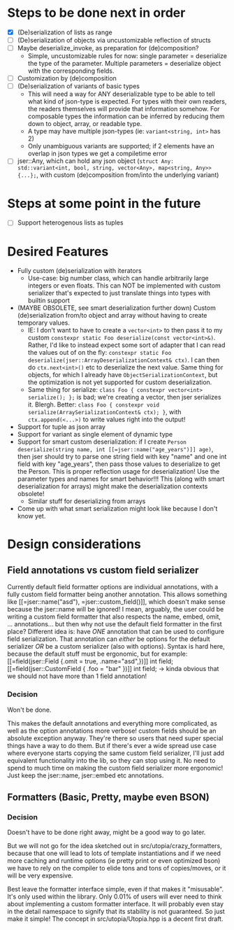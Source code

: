 # Steps to be done next in order

- [x] (De)serialization of lists as range
- [ ] (De)serialization of objects via uncustomizable reflection of structs
- [ ] Maybe deserialize_invoke, as preparation for (de)composition?
    - Simple, uncustomizable rules for now: single parameter = deserialize the type of the parameter. Multiple parameters = deserialize object with the corresponding fields.
- [ ] Customization by (de)composition
- [ ] (De)serialization of variants of basic types
    - This will need a way for ANY deserializable type to be able to tell what kind of json-type is expected. For types with their own readers, the readers themselves will provide that information somehow. For composable types the information can be inferred by reducing them down to object, array, or readable type.
    - A type may have multiple json-types (ie: `variant<string, int>` has 2)
    - Only unambiguous variants are supported; if 2 elements have an overlap in json types we get a compiletime error
- [ ] jser::Any, which can hold any json object (`struct Any: std::variant<int, bool, string, vector<Any>, map<string, Any>> {...};`, with custom (de)composition from/into the underlying variant)

# Steps at some point in the future

- [ ] Support heterogenous lists as tuples

# Desired Features

- Fully custom (de)serialization with iterators
    - Use-case: big number class, which can handle arbitrarily large integers or even floats. This can NOT be implemented with custom serializer that's expected to just translate things into types with builtin support
- (MAYBE OBSOLETE, see smart deserialization further down) Custom (de)serialization from/to object and array without having to create temporary values.
    - IE: I don't want to have to create a `vector<int>` to then pass it to my custom `constexpr static Foo deserialize(const vector<int>&)`. Rather, I'd like to instead expect some sort of adapter that I can read the values out of on the fly: `constexpr static Foo deserialize(jser::ArrayDeserializationContext& ctx)`. I can then do `ctx.next<int>()` etc to deserialize the next value. Same thing for objects, for which I already have `ObjectSerializationContext`, but the optimization is not yet supported for custom deserialization.
    - Same thing for serialize: `class Foo { constexpr vector<int> serialize(); };` is bad; we're creating a vector, then jser serializes it. Blergh. Better: `class Foo { constexpr void serialize(ArraySerializationContext& ctx); }`, with `ctx.append(<...>)` to write values right into the output!
- Support for tuple as json array
- Support for variant as single element of dynamic type
- Support for smart custom deserialization: if I create `Person deserialize(string name, int [[=jser::name("age_years")]] age)`, then jser should try to parse one string field with key "name" and one int field with key "age_years", then pass those values to deserialize to get the Person. This is proper reflection usage for deserialization! Use the parameter types and names for smart behavior!!! This (along with smart deserialization for arrays) might make the deserialization contexts obsolete!
    - Similar stuff for deserializing from arrays
- Come up with what smart serialization might look like because I don't know yet.

# Design considerations

## Field annotations vs custom field serializer

Currently default field formatter options are individual annotations, with a fully custom field formatter being another annotation.
This allows something like [[=jser::name("asd"), =jser::custom_field(<formatter>)]], which doesn't make sense because the jser::name will be ignored!
I mean, arguably, the user could be writing a custom field formatter that also respects the name, embed, omit, ... annotations... but then why not use the default field formatter in the first place?
Different idea is: have _ONE_ annotation that can be used to configure field serialization. That annotation can _either_ be options for the default serializer _OR_ be a custom serializer (also with options). Syntax is hard here, because the default stuff must be ergonomic, but for example:
[[=field(jser::Field {.omit = true, .name="asd",})]] int field;
[[=field(jser::CustomField<Serializer> { .foo = "bar" })]] int field;
-> kinda obvious that we should not have more than 1 field annotation!

### Decision

Won't be done.

This makes the default annotations and everything more complicated, as well as the option annotations more verbose!
custom fields should be an absolute exception anyway.
They're there so users that need super special things have a way to do them.
But if there's ever a wide spread use case where everyone starts copying the same custom field serializer, I'll just add equivalent functionality into the lib, so they can stop using it.
No need to spend to much time on making the custom field serializer more ergonomic! Just keep the jser::name, jser::embed etc annotations.

## Formatters (Basic, Pretty, maybe even BSON)

### Decision

Doesn't have to be done right away, might be a good way to go later.

But we will not go for the idea sketched out in src/utopia/crazy_formatters, because that one will lead to lots of template instantiations and if we need more caching and runtime options (ie pretty print or even optimized bson) we have to rely on the compiler to elide tons and tons of copies/moves, or it will be very expensive.

Best leave the formatter interface simple, even if that makes it "misusable". It's only used within the library. Only 0.01% of users will ever need to think about implementing a custom formatter interface. It will probably even stay in the detail namespace to signify that its stability is not guaranteed. So just make it simple! The concept in src/utopia/Utopia.hpp is a decent first draft.
